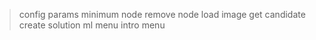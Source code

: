 > config params
> minimum node
> remove node
> load image
> get candidate
> create solution
> ml menu
> intro menu
